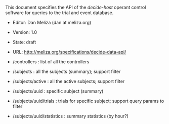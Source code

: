 
This document specifies the API of the *decide-host* operant control software for queries to the trial and event database.

-   Editor: Dan Meliza (dan at meliza.org)
-   Version: 1.0
-   State:  draft
-   URL: <http://meliza.org/specifications/decide-data-api/>



- /controllers : list of all the controllers
- /subjects : all the subjects (summary); support filter
- /subjects/active : all the active subjects; support filter
- /subjects/uuid : specific subject (summary)
- /subjects/uuid/trials : trials for specific subject; support query
  params to filter
- /subjects/uuid/statistics : summary statistics (by hour?)
